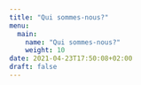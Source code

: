 ```yaml
---
title: "Qui sommes-nous?"
menu:
  main:
    name: "Qui sommes-nous?"
    weight: 10
date: 2021-04-23T17:50:08+02:00
draft: false
---
```


